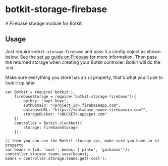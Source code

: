 # botkit-storage-firebase

A Firebase storage module for Botkit.

## Usage

Just require `botkit-storage-firebase` and pass it a config object as shown below. See the [set up guide on Firebase](https://firebase.google.com/docs/web/setup) for more information.
Then pass the returned storage when creating your Botkit controller. Botkit will do the rest.


Make sure everything you store has an `id` property, that's what you'll use to look it up later.

```
var Botkit = require('botkit'),
    firebaseStorage = require('botkit-storage-firebase')({
        apiKey: "<api_key>",
        authDomain: "<project_id>.firebaseapp.com",
        databaseURL: "https://<database_name>.firebaseio.com"",
        storageBucket: "<BUCKET>.appspot.com"
    }),
    controller = Botkit.slackbot({
        storage: firebaseStorage
    });

```

```
// then you can use the Botkit storage api, make sure you have an id property
var beans = {id: 'cool', beans: ['pinto', 'garbanzo']};
controller.storage.teams.save(beans);
beans = controller.storage.teams.get('cool');

```
